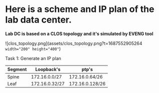 # Here is a scheme and IP plan of the lab data center.

**Lab DC is based on a CLOS topology and it's simulated by EVENG tool**

![clos_topology.png](assets/clos_topology.png?t=1687552905264 `width="200" height="400"`)

Task 1: Generate an IP plan


| Segment | Loopback's     | ptp's           |
| ------- | -------------- | --------------- |
| Spine   | 172.16.0.0/27  | 172.16.0.64/26  |
| Leaf    | 172.16.0.32/27 | 172.16.0.128/26 |
